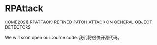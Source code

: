 # RPAttack
(ICME2021) RPATTACK: REFINED PATCH ATTACK ON GENERAL OBJECT DETECTORS 

We will soon open our source code.
我们将很快开源代码。
